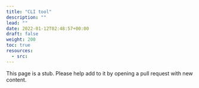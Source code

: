 ```yaml
---
title: "CLI tool"
description: ""
lead: ""
date: 2022-01-12T02:48:57+00:00
draft: false
weight: 200
toc: true
resources:
  - src:
---
```


This page is a stub. Please help add to it by opening a pull request with new content.
